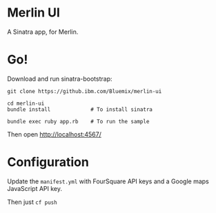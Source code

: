Merlin UI
====

A Sinatra app, for Merlin.

Go!
===

Download and run sinatra-bootstrap:

    git clone https://github.ibm.com/Bluemix/merlin-ui
    
    cd merlin-ui
    bundle install             # To install sinatra
    
    bundle exec ruby app.rb    # To run the sample
	
Then open [http://localhost:4567/](http://localhost:4567/)

Configuration
===

Update the `manifest.yml` with FourSquare API keys and a Google maps JavaScript API key.

Then just `cf push`

